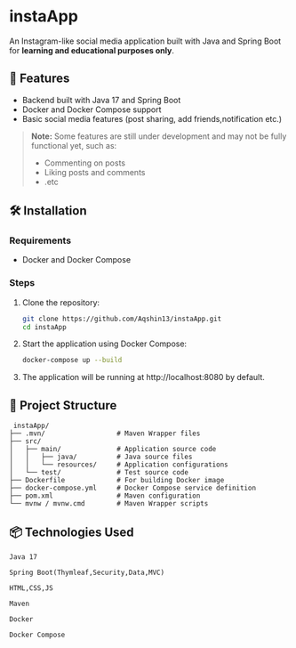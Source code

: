 # instaApp

An Instagram-like social media application built with Java and Spring Boot for **learning and educational purposes only**.

## 🚀 Features

- Backend built with Java 17 and Spring Boot
- Docker and Docker Compose support
- Basic social media features (post sharing, add friends,notification etc.)

> **Note:** Some features are still under development and may not be fully functional yet, such as:
> - Commenting on posts
> - Liking posts and comments
> - .etc

## 🛠️ Installation

### Requirements

- Docker and Docker Compose

### Steps

1. Clone the repository:
   ```bash
   git clone https://github.com/Aqshin13/instaApp.git
   cd instaApp

2. Start the application using Docker Compose:
    ```bash
    docker-compose up --build
3. The application will be running at http://localhost:8080 by default.



## 🧱 Project Structure

     instaApp/
    ├── .mvn/                  # Maven Wrapper files
    ├── src/
    │   ├── main/              # Application source code
    │   │   ├── java/          # Java source files
    │   │   └── resources/     # Application configurations
    │   └── test/              # Test source code
    ├── Dockerfile             # For building Docker image
    ├── docker-compose.yml     # Docker Compose service definition
    ├── pom.xml                # Maven configuration
    └── mvnw / mvnw.cmd        # Maven Wrapper scripts


## 📦 Technologies Used
    Java 17
    
    Spring Boot(Thymleaf,Security,Data,MVC)
    
    HTML,CSS,JS

    Maven
    
    Docker
    
    Docker Compose

